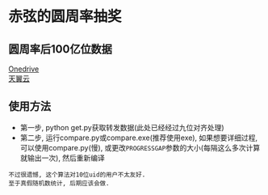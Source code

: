 # 赤弦的圆周率抽奖

## 圆周率后100亿位数据
[Onedrive](https://pixel3xl-my.sharepoint.com/:u:/g/personal/navigatorkepler_pixel3xl_onmicrosoft_com/EY1S9Vzp5FFPns03xuGIIW8BIncHGizGWeosSL2jtOEHPA?e=0u1fW5)  
[天翼云](https://cloud.189.cn/t/u6j6zuYfUzue)  

## 使用方法
- 第一步, python get.py获取转发数据(此处已经经过九位对齐处理)
- 第二步, 运行compare.py或compare.exe(推荐使用exe), 如果想要详细过程, 可以使用compare.py(慢), 或更改`PROGRESSGAP`参数的大小(每隔这么多次计算就输出一次), 然后重新编译

```
不过很遗憾, 这个算法对10位uid的用户不太友好.
至于真假随机数统计, 后期应该会做.
```